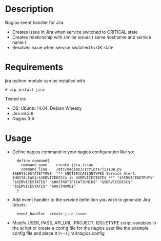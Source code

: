 Description
===========

Nagios event handler for Jira

* Creates issue in Jira when service switched to CRITICAL state
* Creates relationship with similar issues ( same hostname and service name )
* Resolves issue when service switched to OK state

Requirements
============

jira python module can be installed with 

    # pip install jira

Tested on:
* OS: Ubuntu 14.04, Debian Wheezy
* Jira v6.3.8
* Nagios 3.4


Usage
=====


+ Define nagios command in your nagios configuration like so:

        define command{
          command_name    create-jira-issue
          command_line    /etc/nagios3/scripts/jissue.py $SERVICESTATETYPE$  "** $NOTIFICATIONTYPE$ Service Alert: $HOSTALIAS$/$SERVICEDESC$ is $SERVICESTATE$ **" "$SERVICEOUTPUT$" "$SERVICESTATE$" "$HOSTNOTIFICATIONID$" "$SERVICEDESC$"  "$SERVICESTATE$" "$HOSTNAME$"
        }


+ Add event handler to the service definition you wish to generate Jira tickets:

        event_handler  create-jira-issue


+ Modify USER, PASS, API_URL, PROJECT, ISSUETYPE script variables in the script or create a config file for the nagios user like the example config file and place it in ~/.jira4nagios.config
